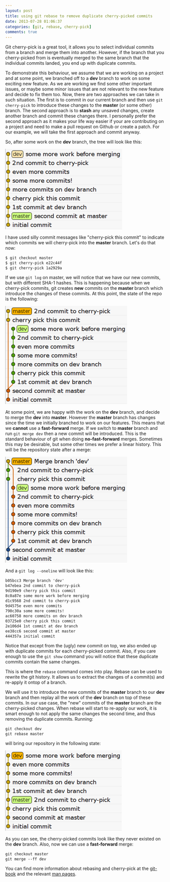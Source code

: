 ```yaml
---
layout: post
title: using git rebase to remove duplicate cherry-picked commits
date: 2013-07-28 01:06:37
categories: [git, rebase, cherry-pick]
comments: true
---
```


Git cherry-pick is a great tool, it allows you to select individual commits
from a branch and merge them into another. However, if the branch that you
cherry-picked from is eventually merged to the same branch that the individual
commits landed, you end up with duplicate commits.

To demonstrate this behaviour, we assume that we are working on a project
and at some point, we branched off to a __dev__ branch to work on some exciting
new feature. As we are working we find some other important issues, or maybe
some minor issues that are not relevant to the new feature and decide to fix
them too. Now, there are two approaches we can take in such situation. The
first is to commit in our current branch and then use `git cherry-pick` to
introduce these changes to the __master__ (or some other) branch. The second
approach is to __stash__ any unsaved changes, create another branch
and commit these changes there. I personally prefer the second approach
as it makes your life way easier if your are contributing on a
project and need to make a pull request on Github or create a patch.
For our example, we will take the first approach and commit anyway.

So, after some work on the __dev__ branch, the tree will look like this:

![dev branch](/assets/images/dev-branch.png)

I have used silly commit messages like "cherry-pick this commit" to
indicate which commits we will cherry-pick into the __master__
branch. Let's do that now:

    $ git checkout master
    $ git cherry-pick e22c44f
    $ git cherry-pick 1a2929a

If we use `git log` on master, we will notice that we have our new
commits, but with different SHA-1 hashes. This is happening because when
we cherry-pick commits, git creates __new__
commits on the __master__ branch which introduce
the changes of these commits. At this point, the state of
the repo is the following:

![repot state after cherry-pick](/assets/images/after-cp.png)

At some point, we are happy with the work on the __dev__ branch, and
decide to merge the __dev__ into __master__. However the __master__
branch has changes since the time we initially branched to work on our
features. This means that we __cannot__ use a __fast-forward__ merge.
If we switch to __master__ branch and run `git merge dev` then a new
commit will be introduced. This is the standard behaviour of git when
doing __no-fast-forward__ merges. Sometimes this may be desirable, but
some other times we prefer a linear history. This will be the repository
state after a merge:

![repo state after merge](/assets/images/no-ff-merge.png)

And a `git log --oneline` will look like this:

    b05bcc3 Merge branch 'dev'
    b47ebea 2nd commit to cherry-pick
    9d190e9 cherry pick this commit
    8c0a87e some more work before merging
    d1c9568 2nd commit to cherry-pick
    9d4575e even more commits
    790c30a some more commits!
    ac60758 more commits on dev branch
    03725e0 cherry pick this commit
    2e106d4 1st commit at dev branch
    ee38cc6 second commit at master
    444357a initial commit

Notice that except from the (ugly) new commit on top, we also ended up
with duplicate commits for each cherry-picked commit. Also, if you care
enough to use the `git show` command you will notice
that these duplicate commits contain the same changes.

This is where the `rebase` command comes into play. Rebase can be used
to rewrite the git history. It allows us to extract the changes of a
commit(s) and re-apply it ontop of a branch.

We will use it to introduce the new commits of
the __master__ branch to our __dev__ branch and then replay all the
work of the __dev__ branch on top of these commits. In our use case,
the "new" commits of the __master__ branch are the cherry-picked
changes. When rebase will start to re-apply our work, it is smart
enough to not apply the same changes the second time, and thus removing
the duplicate commits. Running:

    git checkout dev
    git rebase master

will bring our repository in the following state:

![repo state after rebase](/assets/images/after-rebase.png)

As you can see, the cherry-picked commits look like they never
existed on the __dev__ branch. Also, now we can use a __fast-forward__
merge:

    git checkout master
    git merge --ff dev

You can find more information about rebasing and cherry-pick at the
[git-book](http://git-scm.com/) and the relevant
[man pages](https://www.kernel.org/pub/software/scm/git/docs/).
